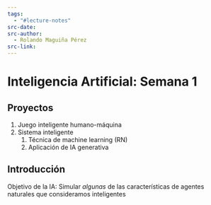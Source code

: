 ```yaml
---
tags:
  - "#lecture-notes"
src-date: 
src-author:
  - Rolando Maguiña Pérez
src-link:
---
```

# Inteligencia Artificial: Semana 1

## Proyectos

1. Juego inteligente humano-máquina
2. Sistema inteligente
	1. Técnica de machine learning (RN)
	2. Aplicación de IA generativa

## Introducción

Objetivo de la IA: Simular *algunas* de las características de agentes naturales que consideramos inteligentes
